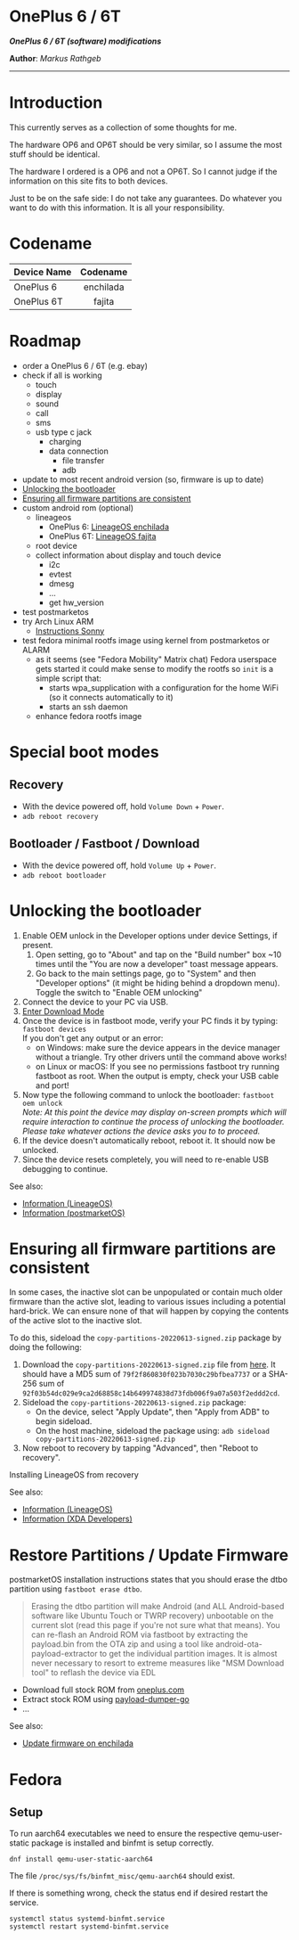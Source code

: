 OnePlus 6 / 6T
===

***OnePlus 6 / 6T (software) modifications***

**Author**: *Markus Rathgeb*

---

# Introduction

This currently serves as a collection of some thoughts for me.

The hardware OP6 and OP6T should be very similar, so I assume the most stuff should be identical.

The hardware I ordered is a OP6 and not a OP6T. So I cannot judge if the information on this site fits to both devices.

Just to be on the safe side: I do not take any guarantees. Do whatever you want to do with this information. It is all your responsibility.

# Codename

| Device Name   | Codename  |
|---------------|:---------:|
| OnePlus 6     | enchilada |
| OnePlus 6T    |  fajita   |

# Roadmap

* order a OnePlus 6 / 6T (e.g. ebay)
* check if all is working
  * touch
  * display
  * sound
  * call
  * sms
  * usb type c jack
    * charging
    * data connection
      * file transfer
      * adb
* update to most recent android version (so, firmware is up to date)
* [Unlocking the bootloader](#unlocking-the-bootloader)
* [Ensuring all firmware partitions are consistent](#ensuring-all-firmware-partitions-are-consistent)
* custom android rom (optional)
  * lineageos
    * OnePlus 6: [LineageOS enchilada](https://wiki.lineageos.org/devices/enchilada/)
    * OnePlus 6T: [LineageOS fajita](https://wiki.lineageos.org/devices/fajita/)
  * root device
  * collect information about display and touch device
    * i2c
    * evtest
    * dmesg
    * ...
    * get hw_version
* test postmarketos
* try Arch Linux ARM
  * [Instructions Sonny](https://gitlab.gnome.org/sonny/op6/-/blob/main/instructions.txt)
* test fedora minimal rootfs image using kernel from postmarketos or ALARM
  * as it seems (see "Fedora Mobility" Matrix chat) Fedora userspace gets started it could make sense to modify the rootfs so `init` is a simple script that:
    * starts wpa_supplication with a configuration for the home WiFi (so it connects automatically to it)
    * starts an ssh daemon
  * enhance fedora rootfs image

# Special boot modes

## Recovery

* With the device powered off, hold `Volume Down` + `Power`.
* `adb reboot recovery`

## Bootloader / Fastboot / Download

* With the device powered off, hold `Volume Up` + `Power`.
* `adb reboot bootloader`

# Unlocking the bootloader

1. Enable OEM unlock in the Developer options under device Settings, if present.
    1. Open setting, go to "About" and tap on the "Build number" box ~10 times until the "You are now a developer" toast message appears.
    2. Go back to the main settings page, go to "System" and then "Developer options" (it might be hiding behind a dropdown menu). Toggle the switch to "Enable OEM unlocking"
2. Connect the device to your PC via USB.
3. [Enter Download Mode](#bootloader--fastboot--download)
4. Once the device is in fastboot mode, verify your PC finds it by typing: `fastboot devices`
<br/>If you don't get any output or an error:
    * on Windows: make sure the device appears in the device manager without a triangle. Try other drivers until the command above works!
    * on Linux or macOS: If you see no permissions fastboot try running fastboot as root. When the output is empty, check your USB cable and port!
5. Now type the following command to unlock the bootloader: `fastboot oem unlock`
<br>*Note: At this point the device may display on-screen prompts which will require interaction to continue the process of unlocking the bootloader. Please take whatever actions the device asks you to to proceed.*
6. If the device doesn't automatically reboot, reboot it. It should now be unlocked.
7. Since the device resets completely, you will need to re-enable USB debugging to continue.

See also:

* [Information (LineageOS)](https://wiki.lineageos.org/devices/enchilada/install#unlocking-the-bootloader)
* [Information (postmarketOS)](https://wiki.postmarketos.org/wiki/OnePlus_6_(oneplus-enchilada)#Unlock_the_bootloader)

# Ensuring all firmware partitions are consistent

In some cases, the inactive slot can be unpopulated or contain much older firmware than the active slot, leading to various issues including a potential hard-brick. We can ensure none of that will happen by copying the contents of the active slot to the inactive slot.

To do this, sideload the `copy-partitions-20220613-signed.zip` package by doing the following:

1. Download the `copy-partitions-20220613-signed.zip` file from [here](https://mirrorbits.lineageos.org/tools/copy-partitions-20220613-signed.zip). It should have a MD5 sum of `79f2f860830f023b7030c29bfbea7737` or a SHA-256 sum of `92f03b54dc029e9ca2d68858c14b649974838d73fdb006f9a07a503f2eddd2cd`.
2. Sideload the `copy-partitions-20220613-signed.zip` package:
    * On the device, select "Apply Update", then "Apply from ADB" to begin sideload.
    * On the host machine, sideload the package using: `adb sideload copy-partitions-20220613-signed.zip`
3. Now reboot to recovery by tapping "Advanced", then "Reboot to recovery".

Installing LineageOS from recovery

See also:

* [Information (LineageOS)](https://wiki.lineageos.org/devices/enchilada/install#ensuring-all-firmware-partitions-are-consistent)
* [Information (XDA Developers)](https://forum.xda-developers.com/t/rom-13-lineageos-20-0-unofficial-oneplus-6-6t-gapps-ota-updates-safetynet-twrp.4494053/)

# Restore Partitions / Update Firmware

postmarketOS installation instructions states that you should erase the dtbo partition using `fastboot erase dtbo`.

> Erasing the dtbo partition will make Android (and ALL Android-based software like Ubuntu Touch or TWRP recovery) unbootable on the current slot (read this page if you're not sure what that means). You can re-flash an Android ROM via fastboot by extracting the payload.bin from the OTA zip and using a tool like android-ota-payload-extractor to get the individual partition images. It is almost never necessary to resort to extreme measures like "MSM Download tool" to reflash the device via EDL

* Download full stock ROM from [oneplus.com](https://oneplus.com/support/softwareupgrade)
* Extract stock ROM using [payload-dumper-go](https://github.com/ssut/payload-dumper-go)
* ...

See also:

* [Update firmware on enchilada](https://wiki.lineageos.org/devices/enchilada/fw_update)

# Fedora

## Setup

To run aarch64 executables we need to ensure the respective qemu-user-static package is installed and binfmt is setup correctly.

```
dnf install qemu-user-static-aarch64
```

The file `/proc/sys/fs/binfmt_misc/qemu-aarch64` should exist.

If there is something wrong, check the status end if desired restart the service.

```shell
systemctl status systemd-binfmt.service 
systemctl restart systemd-binfmt.service
```